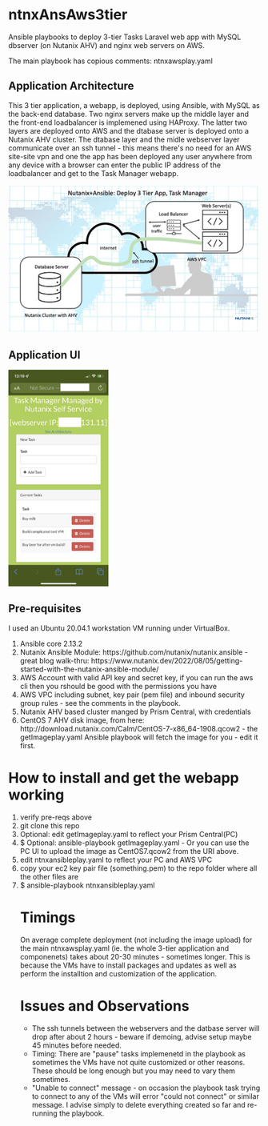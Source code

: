 # ntnxAnsAws3tier
<p>Ansible playbooks to deploy 3-tier Tasks Laravel web app with MySQL dbserver (on Nutanix AHV) and nginx web servers on AWS.</p>
<p>The main playbook has copious comments: ntnxawsplay.yaml</p>

<h2>Application Architecture</h2>
<p>This 3 tier application, a webapp, is deployed, using Ansible, with MySQL as the back-end database.  Two nginx servers make up the middle layer and the front-end loadbalancer is implemened using HAProxy.  The latter two layers are deployed onto AWS and the dtabase server is deployed onto a Nutanix AHV cluster.  The dtabase layer and the midle webserver layer communicate over an ssh tunnel - this means there's no need for an AWS site-site vpn and one the app has been deployed any user anywhere from any device with a browser can enter the public IP address of the loadbalancer and get to the Task Manager webapp.</p>
<img src="images/arch-ansible-small.jpeg" 
     width="500" 
     height="auto" />
     
<h2>Application UI</h2>
<img src="images/taskappiphone-small2.jpeg" 
     width="200" 
     height="auto" />

<h2>Pre-requisites</h2>
<p>I used an Ubuntu 20.04.1 workstation VM running under VirtualBox.</p>
<ol>
     <li>Ansible core 2.13.2</li>
     <li>Nutanix Ansible Module: https://github.com/nutanix/nutanix.ansible - great blog walk-thru: https://www.nutanix.dev/2022/08/05/getting-started-with-the-nutanix-ansible-module/</li>
     <li>AWS Account with valid API key and secret key, if you can run the aws cli then you rshould be good with the permissions you have</li>
     <li>AWS VPC including subnet, key pair (pem file) and inbound security group rules - see the comments in the playbook.</li>
     <li>Nutanix AHV based cluster manged by Prism Central, with credentials</li>
     <li>CentOS 7 AHV disk image, from here: http://download.nutanix.com/Calm/CentOS-7-x86_64-1908.qcow2 - the getImageplay.yaml Ansible playbook will fetch the image for you - edit it first.
</ol>
<h1>How to install and get the webapp working</h1>
<ol>
     <li>verify pre-reqs above</li>
     <li>git clone this repo</li>
     <li>Optional: edit getImageplay.yaml to reflect your Prism Central(PC)</li>
     <li>$ Optional: ansible-playbook getImageplay.yaml - Or you can use the PC UI to upload the image as CentOS7.qcow2 from the URI above.</li>
     <li>edit ntnxansibleplay.yaml to reflect your PC and AWS VPC</li>
     <li>copy your ec2 key pair file (something.pem) to the repo folder where all the other files are</li>
     <li>$ ansible-playbook ntnxansibleplay.yaml</li>
</ul>
<h1>Timings</h1>
On average complete deployment (not including the image upload) for the main ntnxawsplay.yaml (ie. the whole 3-tier application and componenets) takes about 20-30 minutes - sometimes longer.  This is because the VMs have to install packages and updates as well as perform the installtion and customization of the application.
<h1>Issues and Observations</h1>
<ul>
     <li>The ssh tunnels between the webservers and the datbase server will drop after about 2 hours - beware if demoing, advise setup maybe 45 minutes before needed.</li>
     <li>Timing:  There are "pause" tasks implemenetd in the playbook as sometimes the VMs have not quite customized or other reasons.  These should be long enough but you may need to vary them sometimes.</li>
     <li>"Unable to connect" message - on occasion the playbook task trying to connect to any of the VMs will error "could not connect" or similar message.  I advise simply to delete everything created so far and re-running the playbook.</li>
</ul>
